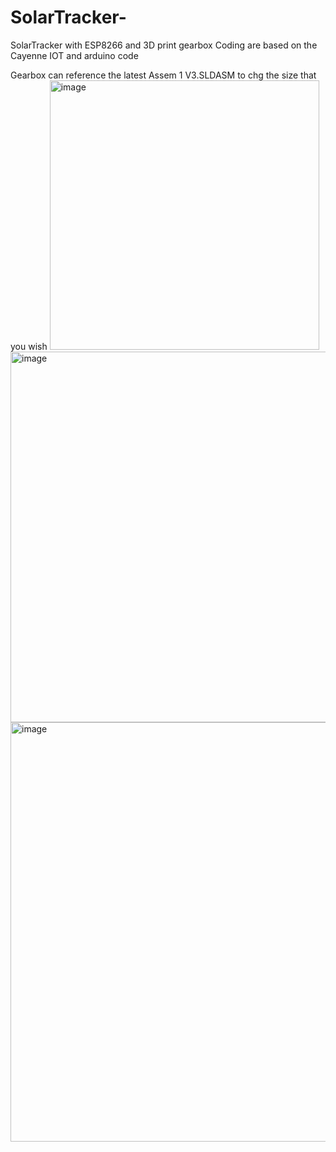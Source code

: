 # SolarTracker-
SolarTracker with ESP8266 and 3D print gearbox
Coding are based on the Cayenne IOT and arduino code

Gearbox can reference the latest Assem 1 V3.SLDASM to chg the size that you wish
<img width="431" alt="image" src="https://user-images.githubusercontent.com/73232581/170651925-47c361ab-6bea-46b8-ab12-a8a9b40829be.png">
<img width="593" alt="image" src="https://user-images.githubusercontent.com/73232581/170651952-9a48f1f7-8f66-4d20-9765-10a32dfd14fb.png">
<img width="671" alt="image" src="https://user-images.githubusercontent.com/73232581/170651968-f09355ae-959a-4eef-947c-89097c97c5bb.png">


